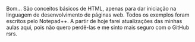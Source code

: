 Bom... São conceitos básicos de HTML, apenas para dar iniciação na linguagem de desenvolvimento de páginas web. Todos os exemplos foram escritos pelo Notepad++.
A partir de hoje farei atualizações das minhas aulas aqui, pois não quero perdê-las e me sinto mais seguro com o GitHub rsrs.
